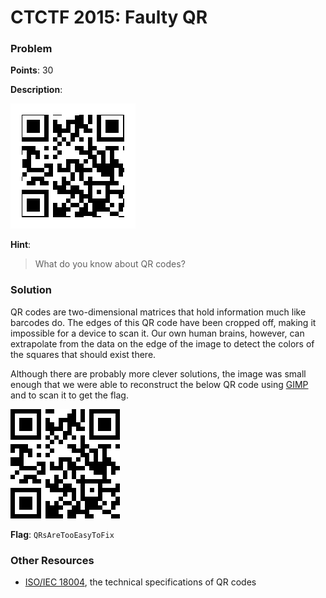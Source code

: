 # CTCTF 2015: Faulty QR

### Problem

**Points**: 30

**Description**: 

![](QRCode.png)

**Hint**: 

> What do you know about QR codes?

### Solution

QR codes are two-dimensional matrices that hold information much like barcodes do. The edges of this QR code have been cropped off, making it impossible for a device to scan it. Our own human brains, however, can extrapolate from the data on the edge of the image to detect the colors of the squares that should exist there.

Although there are probably more clever solutions, the image was small enough that we were able to reconstruct the below QR code using [GIMP](http://www.gimp.org/) and to scan it to get the flag.

![](QRFixed.png)

**Flag**: `QRsAreTooEasyToFix`

### Other Resources

* [ISO/IEC 18004](https://www.iso.org/obp/ui/#iso:std:iso-iec:18004:ed-3:v1:en), the technical specifications of QR codes
